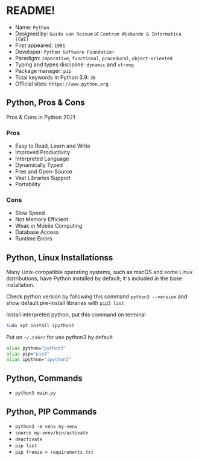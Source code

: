 # README!
* Name: `Python`
* Designed by: `Guido van Rossum` at `Centrum Wiskunde & Informatica (CWI)`
* First appeared: `1991`
* Developer: `Python Software Foundation`
* Paradigm: `imperative`, `functional`, `procedural`, `object-oriented`
* Typing and types discipline: `dynamic` and `strong`
* Package manager: `pip`
* Total keywords in Python 3.9: `36`
* Official sites: `https://www.python.org`

## Python, Pros & Cons
Pros & Cons in Python 2021
### Pros
* Easy to Read, Learn and Write
* Improved Productivity
* Interpreted Language
* Dynamically Typed
* Free and Open-Source
* Vast Libraries Support
* Portability
### Cons
* Slow Speed
* Not Memory Efficient
* Weak in Mobile Computing
* Database Access
* Runtime Errors

## Python, Linux Installationss
Many Unix-compatible operating systems, such as macOS and some Linux distributions, have Python installed by default; it's included in the base installation.

Check python version by following this command `python3 --version` and show default pre-install libraries with `pip3 list`

Install interpreted python, put this command on terminal
```zsh
sudo apt install ipython3
```

Put on `~/.zshrc` for use python3 by default
```zsh
alias python="python3"
alias pip="pip3"
alias ipython="ipython3"
```

## Python, Commands
* `python3 main.py`

## Python, PIP Commands
* `python3 -m venv my-venv`
* `source my-venv/bin/activate`
* `deactivate`
* `pip list`
* `pip freeze > requirements.txt`